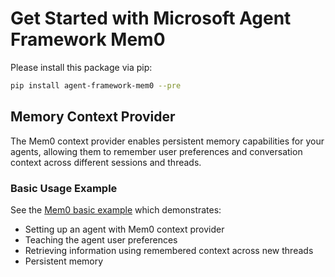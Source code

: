# Get Started with Microsoft Agent Framework Mem0

Please install this package via pip:

```bash
pip install agent-framework-mem0 --pre
```

## Memory Context Provider

The Mem0 context provider enables persistent memory capabilities for your agents, allowing them to remember user preferences and conversation context across different sessions and threads.

### Basic Usage Example

See the [Mem0 basic example](https://github.com/microsoft/agent-framework/tree/main/python/samples/getting_started/context_providers/mem0/mem0_basic.py) which demonstrates:

- Setting up an agent with Mem0 context provider
- Teaching the agent user preferences
- Retrieving information using remembered context across new threads
- Persistent memory
